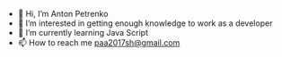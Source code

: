 - 👋 Hi, I’m Anton Petrenko
- 👀 I’m interested in getting enough knowledge to work as a developer 
- 🌱 I’m currently learning Java Script
- 📫 How to reach me paa2017sh@gmail.com

<!---
mantr88/mantr88 is a ✨ special ✨ repository because its `README.md` (this file) appears on your GitHub profile.
You can click the Preview link to take a look at your changes.
--->
